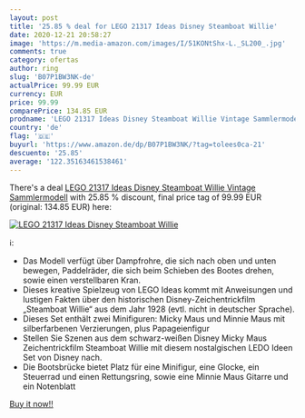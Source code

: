 ```yaml
---
layout: post
title: '25.85 % deal for LEGO 21317 Ideas Disney Steamboat Willie'
date: 2020-12-21 20:58:27
image: 'https://m.media-amazon.com/images/I/51KONtShx-L._SL200_.jpg'
comments: true
category: ofertas
author: ring
slug: 'B07P1BW3NK-de'
actualPrice: 99.99 EUR
currency: EUR
price: 99.99
comparePrice: 134.85 EUR
prodname: 'LEGO 21317 Ideas Disney Steamboat Willie Vintage Sammlermodell'
country: 'de'
flag: '🇩🇪'
buyurl: 'https://www.amazon.de/dp/B07P1BW3NK/?tag=tolees0ca-21'
descuento: '25.85'
average: '122.35163461538461'
---
```


There's a deal [LEGO 21317 Ideas Disney Steamboat Willie Vintage Sammlermodell](https://www.amazon.de/dp/B07P1BW3NK/?tag=tolees0ca-21)  with  25.85 % discount, final price tag of  99.99 EUR (original: 134.85 EUR) here:

[![LEGO 21317 Ideas Disney Steamboat Willie](https://m.media-amazon.com/images/I/51KONtShx-L._SL200_.jpg)](https://www.amazon.de/dp/B07P1BW3NK/?tag=tolees0ca-21)

ℹ️:

- Das Modell verfügt über Dampfrohre, die sich nach oben und unten bewegen, Paddelräder, die sich beim Schieben des Bootes drehen, sowie einen verstellbaren Kran.
- Dieses kreative Spielzeug von LEGO Ideas kommt mit Anweisungen und lustigen Fakten über den historischen Disney-Zeichentrickfilm „Steamboat Willie“ aus dem Jahr 1928 (evtl. nicht in deutscher Sprache).
- Dieses Set enthält zwei Minifiguren: Micky Maus und Minnie Maus mit silberfarbenen Verzierungen, plus Papageienfigur
- Stellen Sie Szenen aus dem schwarz-weißen Disney Micky Maus Zeichentrickfilm Steamboat Willie mit diesem nostalgischen LEDO Ideen Set von Disney nach.
- Die Bootsbrücke bietet Platz für eine Minifigur, eine Glocke, ein Steuerrad und einen Rettungsring, sowie eine Minnie Maus Gitarre und ein Notenblatt

[Buy it now!!](https://www.amazon.de/dp/B07P1BW3NK/?tag=tolees0ca-21)
